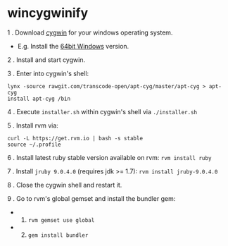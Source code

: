 # wincygwinify

1 . Download [cygwin](http://cygwin.com/install.html) for your windows operating system.
 + E.g. Install the [64bit Windows](http://cygwin.com/setup-x86_64.exe) version.

2 . Install and start cygwin.

3 . Enter into cygwin's shell:

```
lynx -source rawgit.com/transcode-open/apt-cyg/master/apt-cyg > apt-cyg
install apt-cyg /bin
```

4 . Execute `installer.sh` within cygwin's shell via `./installer.sh`

5 . Install rvm via: 

```
curl -L https://get.rvm.io | bash -s stable
source ~/.profile
```

6 . Install latest ruby stable version available on rvm: `rvm install ruby`

7 . Install `jruby 9.0.4.0` (requires jdk >= 1.7): `rvm install jruby-9.0.4.0`

8 . Close the cygwin shell and restart it.

9 . Go to rvm's global gemset and install the bundler gem: 
+ 1. `rvm gemset use global`
+ 2. `gem install bundler`
